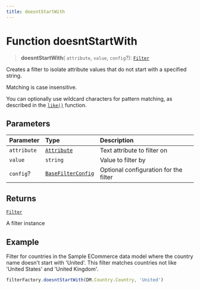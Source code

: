 ```yaml
---
title: doesntStartWith
---
```


# Function doesntStartWith

> **doesntStartWith**(
  `attribute`,
  `value`,
  `config`?): [`Filter`](../../../interfaces/interface.Filter.md)

Creates a filter to isolate attribute values that do not start with a specified string.

Matching is case insensitive.

You can optionally use wildcard characters for pattern matching, as described in the
[`like()`](function.like.md) function.

## Parameters

| Parameter | Type | Description |
| :------ | :------ | :------ |
| `attribute` | [`Attribute`](../../../interfaces/interface.Attribute.md) | Text attribute to filter on |
| `value` | `string` | Value to filter by |
| `config`? | [`BaseFilterConfig`](../../../interfaces/interface.BaseFilterConfig.md) | Optional configuration for the filter |

## Returns

[`Filter`](../../../interfaces/interface.Filter.md)

A filter instance

## Example

Filter for countries in the Sample ECommerce data model where the country name doesn't start with
'United'. This filter matches countries not like 'United States' and 'United Kingdom'.
```ts
filterFactory.doesntStartWith(DM.Country.Country, 'United')
```
